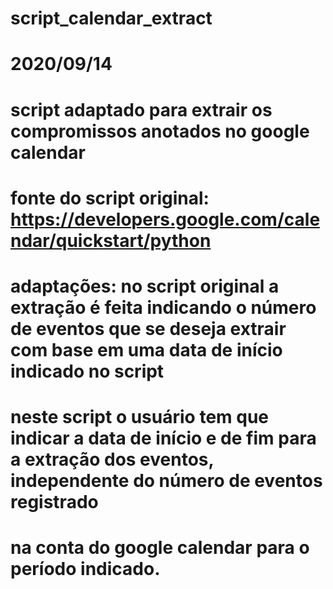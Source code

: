 # script_calendar_extract
# 2020/09/14
# script adaptado para extrair os compromissos anotados no google calendar
# fonte do script original: https://developers.google.com/calendar/quickstart/python
# adaptações: no script original a extração é feita indicando o número de eventos que se deseja extrair com base em uma data de início indicado no script
#             neste script o usuário tem que indicar a data de início e de fim para a extração dos eventos, independente do número de eventos registrado
#             na conta do google calendar para o período indicado.
